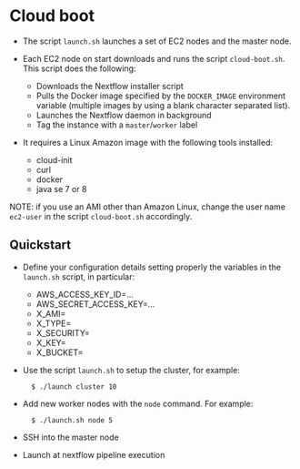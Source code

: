 Cloud boot 
============

* The script `launch.sh` launches a set of EC2 nodes and the master node. 
    
* Each EC2 node on start downloads and runs the script `cloud-boot.sh`. This script does the following: 
    - Downloads the Nextflow installer script
    - Pulls the Docker image specified by the `DOCKER_IMAGE` environment variable (multiple images by using a blank character separated list).
    - Launches the Nextflow daemon in background
    - Tag the instance with a `master`/`worker` label
    
* It requires a Linux Amazon image with the following tools installed:
    - cloud-init
    - curl 
    - docker 
    - java se 7 or 8
    
NOTE: if you use an AMI other than Amazon Linux, change the user name `ec2-user` in the script `cloud-boot.sh` 
accordingly. 
    
    
Quickstart
------------
    
* Define your configuration details setting properly the variables in the `launch.sh` script, in particular: 
    
    - AWS_ACCESS_KEY_ID=...
    - AWS_SECRET_ACCESS_KEY=...
    - X_AMI=<image ID eg. ami-f71a7f80>
    - X_TYPE=<instance type e.g. m3.xlarge>
    - X_SECURITY=<security group e.g sg-72b74a05>
    - X_KEY=<security key name>
    - X_BUCKET=<s3 bucket where nodes share their IPs in order to discover each other>
  
    
* Use the script `launch.sh` to setup the cluster, for example: 
 
        $ ./launch cluster 10 
       
* Add new worker nodes with the `node` command. For example:

        $ ./launch.sh node 5 
      
* SSH into the master node

* Launch at nextflow pipeline execution     
